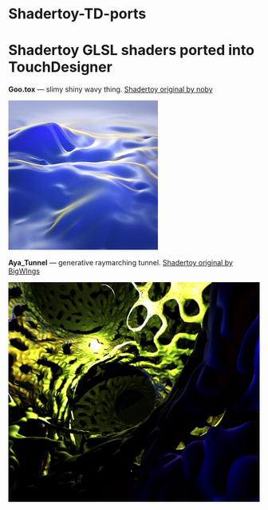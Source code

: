 # Shadertoy-TD-ports
Shadertoy GLSL shaders ported into TouchDesigner
======

**Goo.tox** — slimy shiny wavy thing. [Shadertoy original by noby](https://www.shadertoy.com/view/lllBDM)

![Goo](https://github.com/exsstas/Shadertoy-TD-ports/blob/master/Goo.jpg "Goo")


**Aya_Tunnel** — generative raymarching tunnel. [Shadertoy original by BigWIngs](https://www.shadertoy.com/view/WtfXzB)

![Aya_Tunnel](https://github.com/exsstas/Shadertoy-TD-ports/blob/master/Aya_Tunnel.jpg "Aya_Tunnel")
